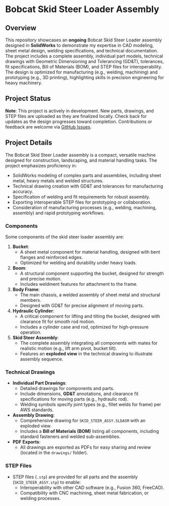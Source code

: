 # Bobcat Skid Steer Loader Assembly

## Overview

This repository showcases an **ongoing** Bobcat Skid Steer Loader assembly designed in **SolidWorks** to demonstrate my expertise in CAD modeling, sheet metal design, welding specifications, and technical documentation. The project includes a complete assembly, individual part models, technical drawings with Geometric Dimensioning and Tolerancing (GD&T), tolerances, fit specifications, Bill of Materials (BOM), and STEP files for interoperability. The design is optimized for manufacturing (e.g., welding, machining) and prototyping (e.g., 3D printing), highlighting skills in precision engineering for heavy machinery.

## Project Status

**Note**: This project is actively in development. New parts, drawings, and STEP files are uploaded as they are finalized locally. Check back for updates as the design progresses toward completion. Contributions or feedback are welcome via [GitHub Issues](https://github.com/desireloft/Bobcat_Skid_Steer_Loaders/issues).

## Project Details

The Bobcat Skid Steer Loader assembly is a compact, versatile machine designed for construction, landscaping, and material handling tasks. The project emphasizes proficiency in:

- SolidWorks modeling of complex parts and assemblies, including sheet metal, heavy metals and welded structures.
- Technical drawing creation with GD&T and tolerances for manufacturing accuracy.
- Specification of welding and fit requirements for robust assembly.
- Exporting interoperable STEP files for prototyping or collaboration.
- Consideration of manufacturing processes (e.g., welding, machining, assembly) and rapid prototyping workflows.

### Components

Some components of the skid steer loader assembly are:

1. **Bucket**:
   - A sheet metal component for material handling, designed with bent flanges and reinforced edges.
   - Optimized for welding and durability under heavy loads.
2. **Boom**:
   - A structural component supporting the bucket, designed for strength and precise motion.
   - Includes weldment features for attachment to the frame.
3. **Body Frame**:
   - The main chassis, a welded assembly of sheet metal and structural members.
   - Designed with GD&T for precise alignment of moving parts.
4. **Hydraulic Cylinder**:
   - A critical component for lifting and tilting the bucket, designed with clearance fit for smooth rod motion.
   - Includes a cylinder case and rod, optimized for high-pressure operation.
5. **Skid Steer Assembly**:
   - The complete assembly integrating all components with mates for realistic motion (e.g., lift arm pivot, bucket tilt).
   - Features an **exploded view** in the technical drawing to illustrate assembly sequence.

### Technical Drawings

- **Individual Part Drawings**:
  - Detailed drawings for components and parts.
  - Include dimensions, **GD&T** annotations, and clearance fit specifications for moving parts (e.g., hydraulic rod).
  - Welding symbols specify joint types (e.g., fillet welds for frame) per AWS standards.
- **Assembly Drawing**:
  - Comprehensive drawing for `SKID_STEER_ASSY.SLDASM` with an exploded view.
  - Includes a **Bill of Materials (BOM)** listing all components, including standard fasteners and welded sub-assemblies.
- **PDF Exports**:
  - All drawings are exported as PDFs for easy sharing and review (located in the `drawings/` folder).

### STEP Files

- STEP files (`.stp`) are provided for all parts and the assembly (`SKID_STEER_ASSY.stp`) to enable:
  - Interoperability with other CAD software (e.g., Fusion 360, FreeCAD).
  - Compatibility with CNC machining, sheet metal fabrication, or welding processes.
